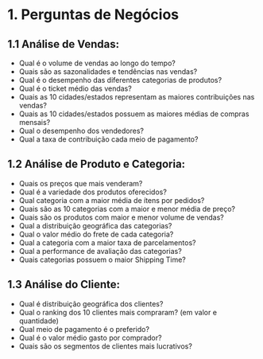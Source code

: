 # 1. Perguntas de Negócios

## 1.1 Análise de Vendas:

- Qual é o volume de vendas ao longo do tempo?
- Quais são as sazonalidades e tendências nas vendas?
- Qual é o desempenho das diferentes categorias de produtos?
- Qual é o ticket médio das vendas?
- Quais as 10 cidades/estados representam as maiores contribuições nas vendas?
- Quais as 10 cidades/estados  possuem as maiores médias de compras mensais?
- Qual o desempenho dos vendedores?
- Qual a taxa de contribuição cada meio de pagamento?

## 1.2 Análise de Produto e Categoria:

- Quais os preços que mais venderam?
- Qual é a variedade dos produtos oferecidos?
- Qual categoria com a maior média de ítens por pedidos?
- Quais são as 10 categorias com a maior e menor média de preço?
- Quais são os produtos com maior e menor volume de vendas?
- Qual a distribuição geográfica das categorias?
- Qual o valor médio do frete de cada categoria?
- Qual a categoria com a maior taxa de parcelamentos?
- Qual a performance de avaliação das categorias?
- Quais categorias possuem o maior Shipping Time?

## 1.3 Análise do Cliente:

- Qual é distribuição geográfica dos clientes?
- Qual o ranking dos 10 clientes mais compraram? (em valor e quantidade)
- Qual meio de pagamento é o preferido?
- Qual é o valor médio gasto por comprador?
- Quais são os segmentos de clientes mais lucrativos?

